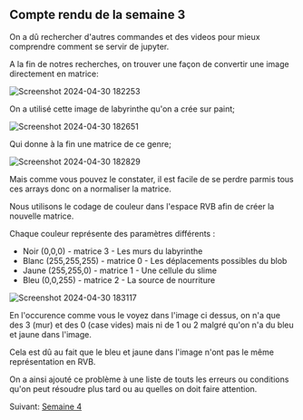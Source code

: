 ## Compte rendu de la semaine 3

On a dû rechercher d'autres commandes et des videos pour mieux comprendre comment se servir de jupyter.

A la fin de notres recherches, on trouver une façon de convertir une image directement en matrice:

![Screenshot 2024-04-30 182253](https://github.com/are-dynamic-2024-g4/croissance-du-blob/assets/160231182/ab2ee9cd-9684-473e-8c9d-826715d79dc6)

On a utilisé cette image de labyrinthe qu'on a crée sur paint;

![Screenshot 2024-04-30 182651](https://github.com/are-dynamic-2024-g4/croissance-du-blob/assets/160231182/232d6747-b1b3-489a-999b-8992ed0b1d7a)

Qui donne à la fin une matrice de ce genre;

![Screenshot 2024-04-30 182829](https://github.com/are-dynamic-2024-g4/croissance-du-blob/assets/160231182/58f55960-1e18-417b-9c6f-6babc10ab161)


Mais comme vous pouvez le constater, il est facile de se perdre parmis tous ces arrays donc on a normaliser la matrice.

Nous utilisons le codage de couleur dans l'espace RVB afin de créer la nouvelle matrice.

Chaque couleur représente des paramètres différents :
- Noir (0,0,0) -  matrice 3 - Les murs du labyrinthe
- Blanc (255,255,255) - matrice 0 - Les déplacements possibles du blob
- Jaune (255,255,0) - matrice 1 - Une cellule du slime
- Bleu (0,0,255) - matrice 2 - La source de nourriture

![Screenshot 2024-04-30 183117](https://github.com/are-dynamic-2024-g4/croissance-du-blob/assets/160231182/b09d6ea5-a4ff-4f44-9920-e26f9aa12287)

En l'occurence comme vous le voyez dans l'image ci dessus, on n'a que des 3 (mur) et des 0 (case vides) mais ni de 1 ou 2 malgré qu'on n'a du bleu et jaune dans l'image.

Cela est dû au fait que le bleu et jaune dans l'image n'ont pas le même représentation en RVB. 

On a ainsi ajouté ce problème à une liste de touts les erreurs ou conditions qu'on peut résoudre plus tard ou au quelles on doit faire attention.


Suivant: [Semaine 4](https://are-dynamic-2024-g4.github.io/croissance-du-blob/semaine4)

